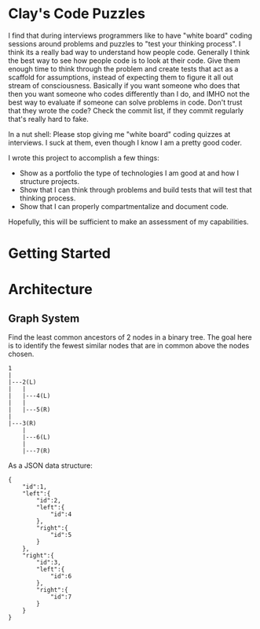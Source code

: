# Clay's Code Puzzles
I find that during interviews programmers like to have "white board" coding sessions around 
problems and puzzles to "test your thinking process". I think its a really bad way to understand
how people code. Generally I think the best way to see how people code is to look at their code.
Give them enough time to think through the problem and create tests that act as a scaffold for 
assumptions, instead of expecting them to figure it all out stream of consciousness. Basically if 
you want someone who does that then you want someone who codes differently than I do, and IMHO 
not the best way to evaluate if someone can solve problems in code. Don't trust that they wrote 
the code? Check the commit list, if they commit regularly that's really hard to fake.

In a nut shell: Please stop giving me "white board" coding quizzes at interviews. I suck at them, 
even though I know I am a pretty good coder.

I wrote this project to accomplish a few things:

* Show as a portfolio the type of technologies I am good at and how I structure projects.
* Show that I can think through problems and build tests that will test that thinking process.
* Show that I can properly compartmentalize and document code.

Hopefully, this will be sufficient to make an assessment of my capabilities.

# Getting Started


# Architecture


## Graph System

Find the least common ancestors of 2 nodes in a binary tree. 
The goal here is to identify the fewest similar nodes that are in 
common above the nodes chosen.

    1
    |
    |---2(L)
    |   |
    |   |---4(L)
    |   |
    |   |---5(R)
    |
    |---3(R)
        |
        |---6(L)
        |
        |---7(R)
  
As a JSON data structure:
        
    {
        "id":1,
        "left":{
            "id":2,
            "left":{
                "id":4
            },
            "right":{
                "id":5
            }
        },
        "right":{
            "id":3,
            "left":{
                "id":6
            },
            "right":{
                "id":7
            }
        }
    }
   

